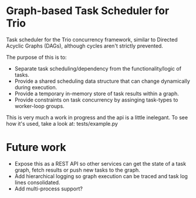 # Graph-based Task Scheduler for Trio

Task scheduler for the Trio concurrency framework, similar to Directed Acyclic Graphs (DAGs), although cycles aren't strictly prevented.

The purpose of this is to:

* Separate task scheduling/dependency from the functionality/logic of tasks.
* Provide a shared scheduling data structure that can change dynamically during execution.
* Provide a temporary in-memory store of task results within a graph.
* Provide constraints on task concurrency by assinging task-types to worker-loop groups.

This is very much a work in progress and the api is a little inelegant. To see how it's used, take a look at: tests/example.py

# Future work
* Expose this as a REST API so other services can get the state of a task graph, fetch results or push new tasks to the graph. 
* Add hierarchical logging so graph execution can be traced and task log lines consolidated.
* Add multi-process support?
